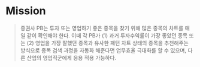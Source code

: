 # Mission

> 증권사 PB는 투자 또는 영업하기 좋은 종목을 찾기 위해 많은 종목의 차트를 매일 같이 확인해야 한다. 이때 각 PB가 (1) 과거 투자수익률이 가장 좋았던 종목 또는 (2) 영업을 가장 잘했던 종목과 유사한 패턴 차트 상태의 종목을 추천해주는 방식으로 종목 검색 과정을 자동화 해준다면 업무효율 극대화를 할 수 있으며, 다른 산업의 영업직군에게 응용 적용 가능하다.